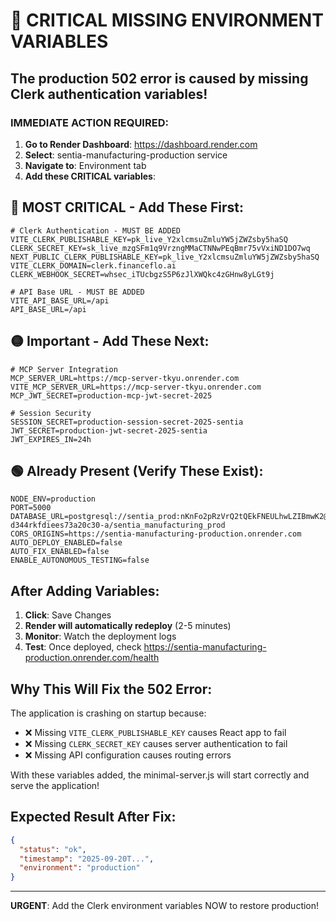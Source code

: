 # 🚨 CRITICAL MISSING ENVIRONMENT VARIABLES

## The production 502 error is caused by missing Clerk authentication variables!

### IMMEDIATE ACTION REQUIRED:

1. **Go to Render Dashboard**: https://dashboard.render.com
2. **Select**: sentia-manufacturing-production service
3. **Navigate to**: Environment tab
4. **Add these CRITICAL variables**:

## 🔴 MOST CRITICAL - Add These First:

```env
# Clerk Authentication - MUST BE ADDED
VITE_CLERK_PUBLISHABLE_KEY=pk_live_Y2xlcmsuZmluYW5jZWZsby5haSQ
CLERK_SECRET_KEY=sk_live_mzgSFm1q9VrzngMMaCTNNwPEqBmr75vVxiND1DO7wq
NEXT_PUBLIC_CLERK_PUBLISHABLE_KEY=pk_live_Y2xlcmsuZmluYW5jZWZsby5haSQ
VITE_CLERK_DOMAIN=clerk.financeflo.ai
CLERK_WEBHOOK_SECRET=whsec_iTUcbgzS5P6zJlXWQkc4zGHnw8yLGt9j

# API Base URL - MUST BE ADDED
VITE_API_BASE_URL=/api
API_BASE_URL=/api
```

## 🟡 Important - Add These Next:

```env
# MCP Server Integration
MCP_SERVER_URL=https://mcp-server-tkyu.onrender.com
VITE_MCP_SERVER_URL=https://mcp-server-tkyu.onrender.com
MCP_JWT_SECRET=production-mcp-jwt-secret-2025

# Session Security
SESSION_SECRET=production-session-secret-2025-sentia
JWT_SECRET=production-jwt-secret-2025-sentia
JWT_EXPIRES_IN=24h
```

## 🟢 Already Present (Verify These Exist):

```env
NODE_ENV=production
PORT=5000
DATABASE_URL=postgresql://sentia_prod:nKnFo2pRzVrQ2tQEkFNEULhwLZIBmwK2@dpg-d344rkfdiees73a20c30-a/sentia_manufacturing_prod
CORS_ORIGINS=https://sentia-manufacturing-production.onrender.com
AUTO_DEPLOY_ENABLED=false
AUTO_FIX_ENABLED=false
ENABLE_AUTONOMOUS_TESTING=false
```

## After Adding Variables:

1. **Click**: Save Changes
2. **Render will automatically redeploy** (2-5 minutes)
3. **Monitor**: Watch the deployment logs
4. **Test**: Once deployed, check https://sentia-manufacturing-production.onrender.com/health

## Why This Will Fix the 502 Error:

The application is crashing on startup because:
- ❌ Missing `VITE_CLERK_PUBLISHABLE_KEY` causes React app to fail
- ❌ Missing `CLERK_SECRET_KEY` causes server authentication to fail
- ❌ Missing API configuration causes routing errors

With these variables added, the minimal-server.js will start correctly and serve the application!

## Expected Result After Fix:

```json
{
  "status": "ok",
  "timestamp": "2025-09-20T...",
  "environment": "production"
}
```

---

**URGENT**: Add the Clerk environment variables NOW to restore production!